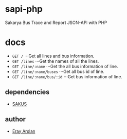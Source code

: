 # sapi-php

Sakarya Bus Trace and Report JSON-API with PHP

# docs

- `GET /`
⋅⋅⋅Get all lines and bus information.
- `GET /lines`
⋅⋅⋅Get the names of all the lines.
- `GET /line/:name`
⋅⋅⋅Get the all bus information of line.
- `GET /line/:name/buses`
⋅⋅⋅Get all bus id of line.
- `GET /line/:name/bus/:id`
⋅⋅⋅Get bus information of line.

## dependencies

- [SAKUS](http://sakus.sakarya.bel.tr)

## author

* [Eray Arslan](http://erayarslan.com)
